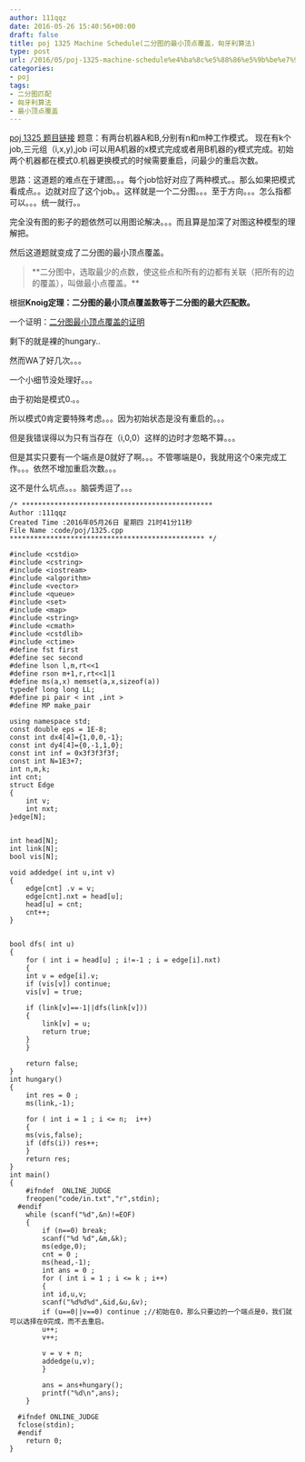 ```yaml
---
author: 111qqz
date: 2016-05-26 15:40:56+00:00
draft: false
title: poj 1325 Machine Schedule(二分图的最小顶点覆盖，匈牙利算法)
type: post
url: /2016/05/poj-1325-machine-schedule%e4%ba%8c%e5%88%86%e5%9b%be%e7%9a%84%e6%9c%80%e5%b0%8f%e9%a1%b6%e7%82%b9%e8%a6%86%e7%9b%96%ef%bc%8c%e5%8c%88%e7%89%99%e5%88%a9%e7%ae%97%e6%b3%95/
categories:
- poj
tags:
- 二分图匹配
- 匈牙利算法
- 最小顶点覆盖
---
```


[poj 1325 题目链接](http://poj.org/problem?id=1325)
题意：有两台机器A和B,分别有n和m种工作模式。 现在有k个job,三元组（i,x,y),job i可以用A机器的x模式完成或者用B机器的y模式完成。初始两个机器都在模式0.机器更换模式的时候需要重启，问最少的重启次数。



思路：这道题的难点在于建图。。。每个job恰好对应了两种模式。。那么如果把模式看成点。。边就对应了这个job。。这样就是一个二分图。。。至于方向。。。怎么指都可以。。。统一就行。。

完全没有图的影子的题依然可以用图论解决。。。而且算是加深了对图这种模型的理解把。



然后这道题就变成了二分图的最小顶点覆盖。


<blockquote>**二分图中，选取最少的点数，使这些点和所有的边都有关联（把所有的边的覆盖），叫做最小点覆盖。**</blockquote>


根据**Knoig定理：二分图的最小顶点覆盖数等于二分图的最大匹配数。**

一个证明：[二分图最小顶点覆盖的证明](http://www.cnblogs.com/g0feng/archive/2012/11/05/2755713.html)



剩下的就是裸的hungary..

然而WA了好几次。。。

一个小细节没处理好。。。

由于初始是模式0.。。

所以模式0肯定要特殊考虑。。。因为初始状态是没有重启的。。。

但是我错误得以为只有当存在（i,0,0）这样的边时才忽略不算。。。

但是其实只要有一个端点是0就好了啊。。。不管哪端是0，我就用这个0来完成工作。。。依然不增加重启次数。。。

这不是什么坑点。。。脑袋秀逗了。。。





 

    
    /* ***********************************************
    Author :111qqz
    Created Time :2016年05月26日 星期四 21时41分11秒
    File Name :code/poj/1325.cpp
    ************************************************ */
    
    #include <cstdio>
    #include <cstring>
    #include <iostream>
    #include <algorithm>
    #include <vector>
    #include <queue>
    #include <set>
    #include <map>
    #include <string>
    #include <cmath>
    #include <cstdlib>
    #include <ctime>
    #define fst first
    #define sec second
    #define lson l,m,rt<<1
    #define rson m+1,r,rt<<1|1
    #define ms(a,x) memset(a,x,sizeof(a))
    typedef long long LL;
    #define pi pair < int ,int >
    #define MP make_pair
    
    using namespace std;
    const double eps = 1E-8;
    const int dx4[4]={1,0,0,-1};
    const int dy4[4]={0,-1,1,0};
    const int inf = 0x3f3f3f3f;
    const int N=1E3+7;
    int n,m,k;
    int cnt;
    struct Edge
    {
        int v;
        int nxt;
    }edge[N];
    
    
    int head[N];
    int link[N];
    bool vis[N];
    
    void addedge( int u,int v)
    {
        edge[cnt] .v = v;
        edge[cnt].nxt = head[u];
        head[u] = cnt;
        cnt++;
    }
    
    
    bool dfs( int u)
    {
        for ( int i = head[u] ; i!=-1 ; i = edge[i].nxt)
        {
    	int v = edge[i].v;
    	if (vis[v]) continue;
    	vis[v] = true;
    
    	if (link[v]==-1||dfs(link[v]))
    	{
    	    link[v] = u;
    	    return true;
    	}
        }
    
        return false;
    }
    int hungary()
    {
        int res = 0 ;
        ms(link,-1);
    
        for ( int i = 1 ; i <= n;  i++)
        {
    	ms(vis,false);
    	if (dfs(i)) res++;
        }
        return res;
    }
    int main()
    {
    	#ifndef  ONLINE_JUDGE 
    	freopen("code/in.txt","r",stdin);
      #endif
    	while (scanf("%d",&n)!=EOF)
    	{
    	    if (n==0) break;
    	    scanf("%d %d",&m,&k);
    	    ms(edge,0);
    	    cnt = 0 ;
    	    ms(head,-1);
    	    int ans = 0 ;
    	    for ( int i = 1 ; i <= k ; i++)
    	    {
    		int id,u,v;
    		scanf("%d%d%d",&id,&u,&v);
    		if (u==0||v==0) continue ;//初始在0，那么只要边的一个端点是0，我们就可以选择在0完成，而不去重启。
    		u++;
    		v++;
    
    		v = v + n;
    		addedge(u,v);
    	    }
    
    	    ans = ans+hungary();
    	    printf("%d\n",ans);
    	}
    
      #ifndef ONLINE_JUDGE  
      fclose(stdin);
      #endif
        return 0;
    }
    



